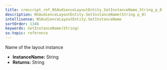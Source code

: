 ```yaml
---
title: crmscript_ref_NSAudienceLayoutEntity_SetInstanceName_String_p_0
description: NSAudienceLayoutEntity.SetInstanceName(String p_0)
intellisense: NSAudienceLayoutEntity.SetInstanceName
sortOrder: 1346
keywords: SetInstanceName(String)
so.topic: reference
---
```



Name of the layout instance



* **InstanceName:** String
* **Returns:** String


